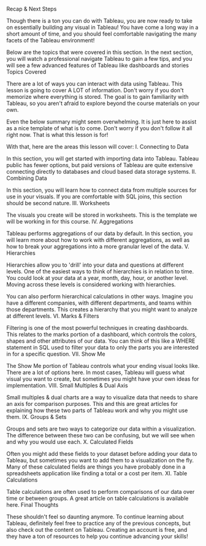 Recap & Next Steps

Though there is a ton you can do with Tableau, you are now ready to take on essentially building any visual in Tableau! You have come a long way in a short amount of time, and you should feel comfortable navigating the many facets of the Tableau environment!

Below are the topics that were covered in this section. In the next section, you will watch a professional navigate Tableau to gain a few tips, and you will see a few advanced features of Tableau like dashboards and stories
Topics Covered

There are a lot of ways you can interact with data using Tableau. This lesson is going to cover A LOT of information. Don't worry if you don't memorize where everything is stored. The goal is to gain familiarity with Tableau, so you aren't afraid to explore beyond the course materials on your own.

Even the below summary might seem overwhelming. It is just here to assist as a nice template of what is to come. Don't worry if you don't follow it all right now. That is what this lesson is for!

With that, here are the areas this lesson will cover:
I. Connecting to Data

In this section, you will get started with importing data into Tableau. Tableau public has fewer options, but paid versions of Tableau are quite extensive connecting directly to databases and cloud based data storage systems.
II. Combining Data

In this section, you will learn how to connect data from multiple sources for use in your visuals. If you are comfortable with SQL joins, this section should be second nature.
III. Worksheets

The visuals you create will be stored in worksheets. This is the template we will be working in for this course.
IV. Aggregations

Tableau performs aggregations of our data by default. In this section, you will learn more about how to work with different aggregations, as well as how to break your aggregations into a more granular level of the data.
V. Hierarchies

Hierarchies allow you to 'drill' into your data and questions at different levels. One of the easiest ways to think of hierarchies is in relation to time. You could look at your data at a year, month, day, hour, or another level. Moving across these levels is considered working with hierarchies.

You can also perform hierarchical calculations in other ways. Imagine you have a different companies, with different departments, and teams within those departments. This creates a hierarchy that you might want to analyze at different levels.
VI. Marks & Filters

Filtering is one of the most powerful techniques in creating dashboards. This relates to the marks portion of a dashboard, which controls the colors, shapes and other attributes of our data. You can think of this like a WHERE statement in SQL used to filter your data to only the parts you are interested in for a specific question.
VII. Show Me

The Show Me portion of Tableau controls what your ending visual looks like. There are a lot of options here. In most cases, Tableau will guess what visual you want to create, but sometimes you might have your own ideas for implementation.
VIII. Small Multiples & Dual Axis

Small multiples & dual charts are a way to visualize data that needs to share an axis for comparison purposes. This and this are great articles for explaining how these two parts of Tableau work and why you might use them.
IX. Groups & Sets

Groups and sets are two ways to categorize our data within a visualization. The difference between these two can be confusing, but we will see when and why you would use each.
X. Calculated Fields

Often you might add these fields to your dataset before adding your data to Tableau, but sometimes you want to add them to a visualization on the fly. Many of these calculated fields are things you have probably done in a spreadsheets application like finding a total or a cost per item.
XI. Table Calculations

Table calculations are often used to perform comparisons of our data over time or between groups. A great article on table calculations is available here.
Final Thoughts

These shouldn't feel so daunting anymore. To continue learning about Tableau, definitely feel free to practice any of the previous concepts, but also check out the content on Tableau. Creating an account is free, and they have a ton of resources to help you continue advancing your skills!
